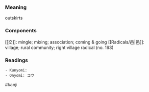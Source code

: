 ### Meaning

outskirts

### Components

[[交]]: mingle; mixing; association; coming & going [[Radicals/邑|邑]]: village; rural community; right village radical (no. 163)

### Readings

```
- Kunyomi: 
- Onyomi: コウ
```

#kanji